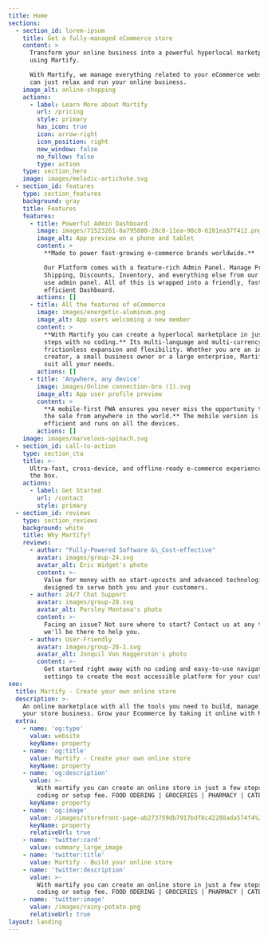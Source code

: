 ```yaml
---
title: Home
sections:
  - section_id: lorem-ipsum
    title: Get a fully-managed eCommerce store
    content: >
      Transform your online business into a powerful hyperlocal marketplace
      using Martify.

      With Martify, we manage everything related to your eCommerce website, you
      can just relax and run your online business.
    image_alt: online-shopping
    actions:
      - label: Learn More about Martify
        url: /pricing
        style: primary
        has_icon: true
        icon: arrow-right
        icon_position: right
        new_window: false
        no_follow: false
        type: action
    type: section_hero
    image: images/melodic-artichoke.svg
  - section_id: features
    type: section_features
    background: gray
    title: Features
    features:
      - title: Powerful Admin Dashboard
        image: images/71523261-8a795880-28c8-11ea-98c0-6281ea37f412.png
        image_alt: App preview on a phone and tablet
        content: >
          **Made to power fast-growing e-commerce brands worldwide.**

          Our Platform comes with a feature-rich Admin Panel. Manage Products,
          Shipping, Discounts, Inventory, and everything else from our easy to
          use admin panel. All of this is wrapped into a friendly, fast and
          efficient Dashboard.
        actions: []
      - title: All the features of eCommerce
        image: images/energetic-aluminum.png
        image_alt: App users welcoming a new member
        content: >
          **With Martify you can create a hyperlocal marketplace in just a few
          steps with no coding.** Its multi-language and multi-currency enable
          frictionless expansion and flexibility. Whether you are an individual
          creator, a small business owner or a large enterprise, Martify will
          suit all your needs.
        actions: []
      - title: 'Anywhere, any device'
        image: images/Online connection-bro (1).svg
        image_alt: App user profile preview
        content: >
          **A mobile-first PWA ensures you never miss the opportunity to make
          the sale from anywhere in the world.** The mobile version is fast,
          efficient and runs on all the devices.
        actions: []
    image: images/marvelous-spinach.svg
  - section_id: call-to-action
    type: section_cta
    title: >-
      Ultra-fast, cross-device, and offline-ready e-commerce experiences out of
      the box.
    actions:
      - label: Get Started
        url: /contact
        style: primary
  - section_id: reviews
    type: section_reviews
    background: white
    title: Why Martify?
    reviews:
      - author: "Fully-Powered Software &\_Cost-effective"
        avatar: images/group-24.svg
        avatar_alt: Eric Widget's photo
        content: >-
          Value for money with no start-upcosts and advanced technological tools
          designed to serve both you and your customers.
      - author: 24/7 Chat Support
        avatar: images/group-28.svg
        avatar_alt: Parsley Montana's photo
        content: >-
          Facing an issue? Not sure where to start? Contact us at any time and
          we'll be there to help you.
      - author: User-Friendly
        avatar: images/group-28-1.svg
        avatar_alt: Jonquil Von Haggerston's photo
        content: >-
          Get started right away with no coding and easy-to-use navigation
          settings to create the most accessible platform for your customers.
seo:
  title: Martify - Create your own online store
  description: >-
    An online marketplace with all the tools you need to build, manage, and grow
    your store business. Grow your Ecommerce by taking it online with Martify.
  extra:
    - name: 'og:type'
      value: website
      keyName: property
    - name: 'og:title'
      value: Martify - Create your own online store
      keyName: property
    - name: 'og:description'
      value: >-
        With martify you can create an online store in just a few steps with no
        coding or setup fee. FOOD ODERING | GROCERIES | PHARMACY | CATERING
      keyName: property
    - name: 'og:image'
      value: /images/storefront-page-ab273759db7917bdf8c42288ada574f4%20(1).png
      keyName: property
      relativeUrl: true
    - name: 'twitter:card'
      value: summary_large_image
    - name: 'twitter:title'
      value: Martify - Build your online store
    - name: 'twitter:description'
      value: >-
        With martify you can create an online store in just a few steps with no
        coding or setup fee. FOOD ODERING | GROCERIES | PHARMACY | CATERING
    - name: 'twitter:image'
      value: /images/rainy-potato.png
      relativeUrl: true
layout: landing
---
```

